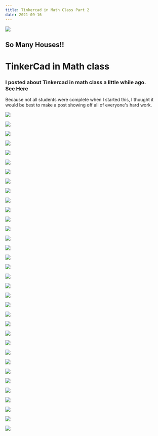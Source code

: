 ```yaml
---
title: Tinkercad in Math Class Part 2
date: 2021-09-16
---
```


![](https://cdn.sanity.io/images/jzq9n05y/production/a6e9b5908c25e7bb90f1d47f7f2cb66f663c98cf-1918x846.png?w=1918&h=846&auto=format)

## So Many Houses!!

# TinkerCad in Math class

### I posted about Tinkercad in math class a little while ago. ​ ​ ​ ​ ​ ​ ​ ​ ​ ​ ​ ​ ​ ​ ​ ​ ​ [See Here](https://boskind.tech/blog/tinkercad-in-math-class)

Because not all students were complete when I started this, I thought it would be best to make a post showing off all of everyone's hard work.

![](https://cdn.sanity.io/images/jzq9n05y/production/477269776526b16e20260c2c76f22ccae27a758e-1540x956.png?w=600)

![](https://cdn.sanity.io/images/jzq9n05y/production/f67d5bd30c3890b1b10b40f39cb9e5362c38b2e4-1275x956.png?w=600)

![](https://cdn.sanity.io/images/jzq9n05y/production/cef15dc58693d28fe723158e128bbb558f4c559f-1275x956.png?w=600)

![](https://cdn.sanity.io/images/jzq9n05y/production/eeec44deb8ee05ea9f07326177bf24400b4e722e-1275x956.png?w=600)

![](https://cdn.sanity.io/images/jzq9n05y/production/b644ce4828b02a1d804a7d034c21f61a73240077-1275x956.png?w=600)

![](https://cdn.sanity.io/images/jzq9n05y/production/a1716f6883d32fbc1951d8df73f077adf8aaf231-1275x956.png?w=600)

![](https://cdn.sanity.io/images/jzq9n05y/production/10790b087ce750abb198d9ddb2f0d0069c4fda9e-1275x956.png?w=600)

![](https://cdn.sanity.io/images/jzq9n05y/production/41c709dfa1f976bb41468c973814a1eb6126fb1b-1275x956.png?w=600)

![](https://cdn.sanity.io/images/jzq9n05y/production/cc3ccae625e8be3eb9b3e667237bf8a0f3c10b69-1275x956.png?w=600)

![](https://cdn.sanity.io/images/jzq9n05y/production/071ce5b082586124915bbef62f027b486b6cf95a-1275x956.png?w=600)

![](https://cdn.sanity.io/images/jzq9n05y/production/e1ac3d599e0253455bbbcb34c891a47eb22ccd7d-1275x956.png?w=600)

![](https://cdn.sanity.io/images/jzq9n05y/production/13d55934168259cda0a832826b29954f87c0dc03-1275x956.png?w=600)

![](https://cdn.sanity.io/images/jzq9n05y/production/997c8b60c01afbdf4819a63193177f7bd7fd5c6c-1275x956.png?w=600)

![](https://cdn.sanity.io/images/jzq9n05y/production/3b82ba296f5a68f3c4113edf31b3c157c07887a9-717x956.png?w=600)

![](https://cdn.sanity.io/images/jzq9n05y/production/fda2975ca685e13de9f7868ddec2ce5fd2b1e2ed-717x956.png?w=600)

![](https://cdn.sanity.io/images/jzq9n05y/production/0ae52f871bfd54bc82156efec16cb2e514836c10-717x956.png?w=600)

![](https://cdn.sanity.io/images/jzq9n05y/production/63d58399dbd201bd97e70ef0b046cbd1f990930b-1275x956.png?w=600)

![](https://cdn.sanity.io/images/jzq9n05y/production/9bf525d6495648da3e0e63a88742dca7364800ad-1275x956.png?w=600)

![](https://cdn.sanity.io/images/jzq9n05y/production/17a4aa712e0bdb83b04a0e3c5b64bac119c0c233-1275x956.png?w=600)

![](https://cdn.sanity.io/images/jzq9n05y/production/eecbc4b2152e707f1aad6da71ce49ed0df623da0-1275x956.png?w=600)

![](https://cdn.sanity.io/images/jzq9n05y/production/1cfe24ff4bde6f02ed9687e7000e3ab76fb280d4-1275x956.png?w=600)

![](https://cdn.sanity.io/images/jzq9n05y/production/a1b89d74f9bce39741fd518eafa5809637d3a2ca-1275x956.png?w=600)

![](https://cdn.sanity.io/images/jzq9n05y/production/c8b3318a75147093d5c0a7c17fc8fe3a993ce80f-1920x905.png?w=600)

![](https://cdn.sanity.io/images/jzq9n05y/production/b5adb18189cd9bb76b6cdd040c63fc9d8a25f8a7-1275x956.png?w=600)

![](https://cdn.sanity.io/images/jzq9n05y/production/d8ec41129cac8bf0a816e92f89f119ab51b27307-1467x956.png?w=600)

![](https://cdn.sanity.io/images/jzq9n05y/production/f77b2b793c0c15351c39d50d830580c6cfa77add-1695x955.png?w=600)

![](https://cdn.sanity.io/images/jzq9n05y/production/b6c38521d7b1ad1ddd1d7a8021fa6e709d214cca-1456x956.png?w=600)

![](https://cdn.sanity.io/images/jzq9n05y/production/37565b03861ca6ca1aeeceb425733f666e95512c-1920x912.png?w=600)

![](https://cdn.sanity.io/images/jzq9n05y/production/6a5ac57c06c1b784d1ffd5a37d32bea790d4d50f-1275x956.png?w=600)

![](https://cdn.sanity.io/images/jzq9n05y/production/7d194161ff3543f5cd991434491b56b51e000203-1038x956.png?w=600)

![](https://cdn.sanity.io/images/jzq9n05y/production/99cf89fb447e3276af0690ba5e2c5e067c95a2b4-1275x956.png?w=600)

![](https://cdn.sanity.io/images/jzq9n05y/production/6d0ec35851a599b487bff4df91fec655a77a7a3a-1144x956.png?w=600)

![](https://cdn.sanity.io/images/jzq9n05y/production/1e324ea6781c6d5238b7505dd629d95e625a22a3-1657x955.png?w=600)

![](https://cdn.sanity.io/images/jzq9n05y/production/11fbfe612713fca864d46bc76f94aae77c29a5ed-1683x955.png?w=600)
